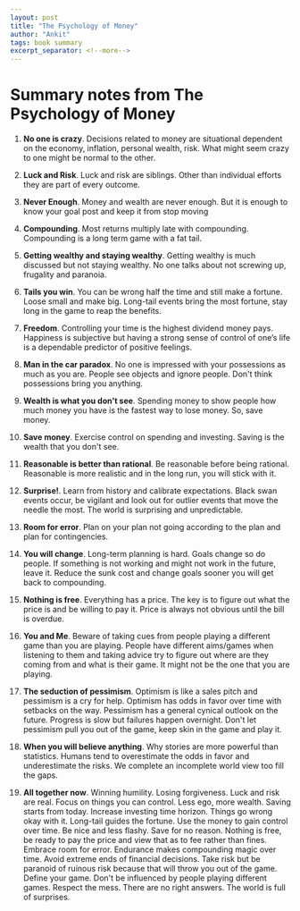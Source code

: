 ```yaml
---
layout: post
title: "The Psychology of Money"
author: "Ankit"
tags: book summary
excerpt_separator: <!--more-->
---
```


# Summary notes from The Psychology of Money<!--more-->

1. **No one is crazy**. Decisions related to money are situational dependent on the economy, inflation, personal wealth,
risk. What might seem crazy to one might be normal to the other.

2. **Luck and Risk**. Luck and risk are siblings. Other than individual efforts they are part of every outcome.

3. **Never Enough**. Money and wealth are never enough. But it is enough to know your goal post and keep it 
from stop moving

4. **Compounding**. Most returns multiply late with compounding. Compounding is a long
term game with a fat tail.

5. **Getting wealthy and staying wealthy**. Getting wealthy is much discussed but not staying wealthy. 
No one talks about not screwing up, frugality and paranoia.

6. **Tails you win**. You can be wrong half the time and still make a fortune. Loose small and make big.
Long-tail events bring the most fortune, stay long in the game to reap the benefits.

7. **Freedom**. Controlling your time is the highest dividend money pays. Happiness is subjective but
having a strong sense of control of one’s life is a dependable predictor of positive feelings.

8. **Man in the car paradox**. No one is impressed with your possessions as much as you are. People
see objects and ignore people. Don't think possessions bring you anything.

9. **Wealth is what you don't see**. Spending money to show people how much money you have is 
the fastest way to lose money. So, save money.

10. **Save money**. Exercise control on spending and investing. Saving is the wealth that you don't see.

11. **Reasonable is better than rational**. Be reasonable before being rational. Reasonable is more realistic
and in the long run, you will stick with it.

12. **Surprise!**. Learn from history and calibrate expectations. Black swan events occur, be vigilant
and look out for outlier events that move the needle the most. The world is surprising and unpredictable.

13. **Room for error**. Plan on your plan not going according to the plan and plan for contingencies.

14. **You will change**. Long-term planning is hard. Goals change so do people. If something is not 
working and might not work in the future, leave it. Reduce the sunk cost and change goals sooner
you will get back to compounding. 

15. **Nothing is free**. Everything has a price. The key is to figure out what the price is and be willing
to pay it. Price is always not obvious until the bill is overdue.

16. **You and Me**. Beware of taking cues from people playing a different game than you are playing. 
People have different aims/games when listening to them and taking advice try to figure out
where are they coming from and what is their game. It might not be the one that you
are playing.

17. **The seduction of pessimism**. Optimism is like a sales pitch and pessimism is a cry for help.
Optimism has odds in favor over time with setbacks on the way. Pessimism has a general cynical
outlook on the future. Progress is slow but failures happen overnight. Don't let pessimism pull you
out of the game, keep skin in the game and play it. 

18. **When you will believe anything**. Why stories are more powerful than statistics. Humans tend
to overestimate the odds in favor and underestimate the risks. We complete an incomplete world view too
fill the gaps.

19. **All together now**.
Winning humility. Losing forgiveness. Luck and risk are real. Focus on things you can control.
Less ego, more wealth. Saving starts from today. Increase investing time horizon. Things go 
wrong okay with it. Long-tail guides the fortune. Use the money to gain control over time. Be nice 
and less flashy. Save for no reason. Nothing is free, be ready to pay the price and view that as to
fee rather than fines. Embrace room for error. Endurance makes compounding magic over time. Avoid
extreme ends of financial decisions. Take risk but be paranoid of ruinous risk because that 
will throw you out of the game. Define your game. Don't be influenced by people playing different
games. Respect the mess. There are no right answers. The world is full of surprises.
